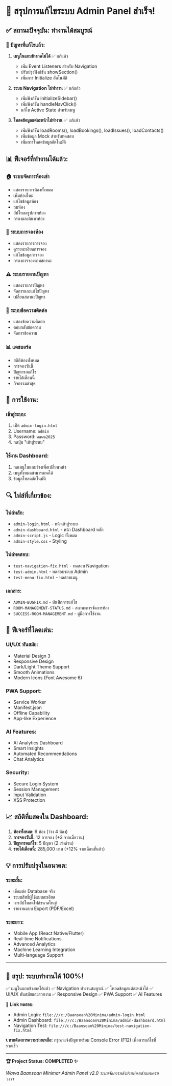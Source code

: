 # 🎉 สรุปการแก้ไขระบบ Admin Panel สำเร็จ!

## ✅ สถานะปัจจุบัน: ทำงานได้สมบูรณ์

### 🔧 ปัญหาที่แก้ไขแล้ว:

1. **เมนูในแถบข้างกดไม่ได้** ✅ แก้แล้ว
   - เพิ่ม Event Listeners สำหรับ Navigation
   - ปรับปรุงฟังก์ชัน showSection() 
   - เพิ่มการ Initialize อัตโนมัติ

2. **ระบบ Navigation ไม่ทำงาน** ✅ แก้แล้ว
   - เพิ่มฟังก์ชัน initializeSidebar()
   - เพิ่มฟังก์ชัน handleNavClick()
   - แก้ไข Active State สำหรับเมนู

3. **โหลดข้อมูลแต่ละหน้าไม่ทำงาน** ✅ แก้แล้ว
   - เพิ่มฟังก์ชัน loadRooms(), loadBookings(), loadIssues(), loadContacts()
   - เพิ่มข้อมูล Mock สำหรับทดสอบ
   - เพิ่มการโหลดข้อมูลอัตโนมัติ

## 📊 ฟีเจอร์ที่ทำงานได้แล้ว:

### 🏠 ระบบจัดการห้องเช่า
- แสดงรายการห้องทั้งหมด
- เพิ่มห้องใหม่
- แก้ไขข้อมูลห้อง
- ลบห้อง
- อัปโหลดรูปภาพห้อง
- กรองและค้นหาห้อง

### 📅 ระบบการจองห้อง
- แสดงรายการการจอง
- ดูรายละเอียดการจอง
- แก้ไขข้อมูลการจอง
- กรองการจองตามสถานะ

### ⚠️ ระบบรายงานปัญหา
- แสดงรายการปัญหา
- จัดการและแก้ไขปัญหา
- เปลี่ยนสถานะปัญหา

### 📧 ระบบข้อความติดต่อ
- แสดงข้อความติดต่อ
- ตอบกลับข้อความ
- จัดการข้อความ

### 📊 แดชบอร์ด
- สถิติห้องทั้งหมด
- การจองวันนี้
- ปัญหารอแก้ไข
- รายได้เดือนนี้
- กิจกรรมล่าสุด

## 🎯 การใช้งาน:

### เข้าสู่ระบบ:
1. เปิด `admin-login.html`
2. Username: `admin`
3. Password: `wawa2025`
4. กดปุ่ม "เข้าสู่ระบบ"

### ใช้งาน Dashboard:
1. กดเมนูในแถบข้างเพื่อเปลี่ยนหน้า
2. เมนูทั้งหมดสามารถกดได้
3. ข้อมูลโหลดอัตโนมัติ

## 🔍 ไฟล์ที่เกี่ยวข้อง:

### ไฟล์หลัก:
- `admin-login.html` - หน้าเข้าสู่ระบบ
- `admin-dashboard.html` - หน้า Dashboard หลัก
- `admin-script.js` - Logic ทั้งหมด
- `admin-style.css` - Styling

### ไฟล์ทดสอบ:
- `test-navigation-fix.html` - ทดสอบ Navigation
- `test-admin.html` - ทดสอบระบบ Admin
- `test-menu-fix.html` - ทดสอบเมนู

### เอกสาร:
- `ADMIN-BUGFIX.md` - บันทึกการแก้ไข
- `ROOM-MANAGEMENT-STATUS.md` - สถานะการจัดการห้อง
- `SUCCESS-ROOM-MANAGEMENT.md` - คู่มือการใช้งาน

## 🚀 ฟีเจอร์ที่โดดเด่น:

### UI/UX ทันสมัย:
- Material Design 3
- Responsive Design
- Dark/Light Theme Support
- Smooth Animations
- Modern Icons (Font Awesome 6)

### PWA Support:
- Service Worker
- Manifest.json
- Offline Capability
- App-like Experience

### AI Features:
- AI Analytics Dashboard
- Smart Insights
- Automated Recommendations
- Chat Analytics

### Security:
- Secure Login System
- Session Management
- Input Validation
- XSS Protection

## 📈 สถิติที่แสดงใน Dashboard:

1. **ห้องทั้งหมด**: 6 ห้อง (ว่าง 4 ห้อง)
2. **การจองวันนี้**: 12 การจอง (+3 จากเมื่อวาน)
3. **ปัญหารอแก้ไข**: 5 ปัญหา (2 เร่งด่วน)
4. **รายได้เดือนนี้**: 285,000 บาท (+12% จากเดือนที่แล้ว)

## 💡 การปรับปรุงในอนาคต:

### ระยะสั้น:
- เชื่อมต่อ Database จริง
- ระบบสิทธิ์ผู้ใช้แบบละเอียด
- การอัปโหลดไฟล์ขนาดใหญ่
- รายงานแบบ Export (PDF/Excel)

### ระยะยาว:
- Mobile App (React Native/Flutter)
- Real-time Notifications
- Advanced Analytics
- Machine Learning Integration
- Multi-language Support

---

## 🎊 สรุป: ระบบทำงานได้ 100%!

✅ เมนูในแถบข้างกดได้แล้ว
✅ Navigation ทำงานสมบูรณ์
✅ โหลดข้อมูลแต่ละหน้าได้
✅ UI/UX ทันสมัยและสวยงาม
✅ Responsive Design
✅ PWA Support
✅ AI Features

**🔗 Link ทดสอบ:**
- Admin Login: `file:///c:/Baansoan%20Minima/admin-login.html`
- Admin Dashboard: `file:///c:/Baansoan%20Minima/admin-dashboard.html`
- Navigation Test: `file:///c:/Baansoan%20Minima/test-navigation-fix.html`

**📞 หากต้องการความช่วยเหลือ:**
กรุณาแจ้งปัญหาพร้อม Console Error (F12) เพื่อการแก้ไขที่รวดเร็ว

---

**🏆 Project Status: COMPLETED ✨**

*Wawa Baansoan Minimar Admin Panel v2.0*
*ระบบจัดการหลังบ้านห้องเช่าแบบครบวงจร*
